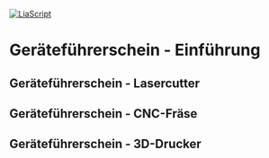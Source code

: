 <!--

author:   	Tobias Kozlowski
email:    	tobias.kozlowski[a]bsz-tw-freiberg.lernsax.de

version:  	0.0.1

language: 	de
narrator: 	Deutsch Male

comment:  	Einfache Anleitung zum Umgang mit dem Snapmaker Artisan und dem Umsetzen eigener Projekte
tags:     	Lasercutter, CNC-Fräse, 3D-Drucker, Anleitung


icon:  	 	  https://www.bsz-freiberg.de/templates/bszjw/img/logo.svg
logo:		    https://github.com/TobiKoz-git/Unterricht/blob/main/Elektrotechnik/Mechatroniker/Lernfeld_5/Grafiken/Nutzen_von_IT_Systemen__Tobias_Kozlowski_generated_with_Firefly.jpg?raw=true

mode:       Presentation

-->

[![LiaScript](https://raw.githubusercontent.com/LiaScript/LiaScript/master/badges/course.svg)](https://liascript.github.io/course/?https://github.com/TobiKoz-git/Unterricht/blob/main/Projekte%20und%20Ideen/Snapmaker_Artisan/Ger%C3%A4tef%C3%BChrerschein.md)


# Geräteführerschein - Einführung



## Geräteführerschein - Lasercutter

## Geräteführerschein - CNC-Fräse

## Geräteführerschein - 3D-Drucker
